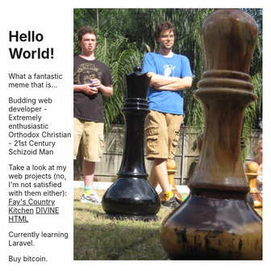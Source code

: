 <img src="ChessBros.jpg" align="right" height=500px>

# Hello World!

What a fantastic meme that is...

Budding web developer - Extremely enthusiastic Orthodox Christian - 21st Century Schizoid Man

Take a look at my web projects (no, I'm not satisfied with them either):
[Fay's Country Kitchen](https://www.fayscountrykitchen.com "Test")
[DIVINE HTML](https://www.divinehtml.com)

Currently learning Laravel.

Buy bitcoin.
<!-- to do - add links to social media.  Update regularly.  -->

